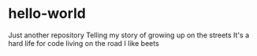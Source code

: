 # hello-world
Just another repository
Telling my story
of growing up on the streets
It's a hard life for code
living on the road
I like beets
